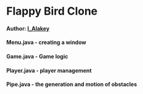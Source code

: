# Flappy Bird Clone

#### Author: [I_Alakey](https://www.instagram.com/i_alakey)

#### Menu.java - creating a window

#### Game.java - Game logic

#### Player.java - player management

#### Pipe.java - the generation and motion of obstacles



